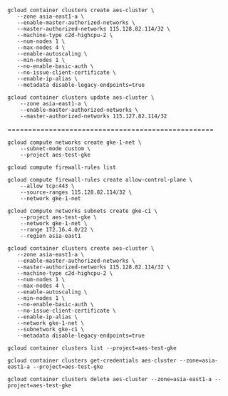  
 ```   
gcloud container clusters create aes-cluster \
    --zone asia-east1-a \
    --enable-master-authorized-networks \
    --master-authorized-networks 115.128.82.114/32 \
    --machine-type c2d-highcpu-2 \
    --num-nodes 1 \
    --max-nodes 4 \
    --enable-autoscaling \
    --min-nodes 1 \
    --no-enable-basic-auth \
    --no-issue-client-certificate \
    --enable-ip-alias \
    --metadata disable-legacy-endpoints=true
```
```
gcloud container clusters update aes-cluster \
    --zone asia-east1-a \
    --enable-master-authorized-networks \
    --master-authorized-networks 115.127.82.114/32
```
==================================================
```
gcloud compute networks create gke-1-net \
    --subnet-mode custom \
    --project aes-test-gke
```

`gcloud compute firewall-rules list`

```
gcloud compute firewall-rules create allow-control-plane \
    --allow tcp:443 \
    --source-ranges 115.128.82.114/32 \
    --network gke-1-net
```
```
gcloud compute networks subnets create gke-c1 \
    --project aes-test-gke \
    --network gke-1-net \
    --range 172.16.4.0/22 \
    --region asia-east1
```
 ```   
gcloud container clusters create aes-cluster \
    --zone asia-east1-a \
    --enable-master-authorized-networks \
    --master-authorized-networks 115.128.82.114/32 \
    --machine-type c2d-highcpu-2 \
    --num-nodes 1 \
    --max-nodes 4 \
    --enable-autoscaling \
    --min-nodes 1 \
    --no-enable-basic-auth \
    --no-issue-client-certificate \
    --enable-ip-alias \
    --network gke-1-net \
    --subnetwork gke-c1 \
    --metadata disable-legacy-endpoints=true
```

`gcloud container clusters list --project=aes-test-gke`

`gcloud container clusters get-credentials aes-cluster --zone=asia-east1-a --project=aes-test-gke`


`gcloud container clusters delete aes-cluster --zone=asia-east1-a --project=aes-test-gke`